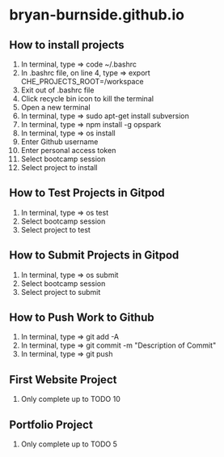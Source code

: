 # bryan-burnside.github.io

## How to install projects
1. In terminal, type => code ~/.bashrc
2. In .bashrc file, on line 4, type => export CHE_PROJECTS_ROOT=/workspace
3. Exit out of .bashrc file
4. Click recycle bin icon to kill the terminal
5. Open a new terminal
6. In terminal, type => sudo apt-get install subversion
7. In terminal, type => npm install -g opspark
8. In terminal, type => os install
9. Enter Github username
10. Enter personal access token
11. Select bootcamp session
12. Select project to install

## How to Test Projects in Gitpod
1. In terminal, type => os test
2. Select bootcamp session
3. Select project to test

## How to Submit Projects in Gitpod
1. In terminal, type => os submit
2. Select bootcamp session
3. Select project to submit

## How to Push Work to Github
1. In terminal, type => git add -A
2. In terminal, type => git commit -m "Description of Commit"
3. In terminal, type => git push

## First Website Project
1. Only complete up to TODO 10

## Portfolio Project
1. Only complete up to TODO 5